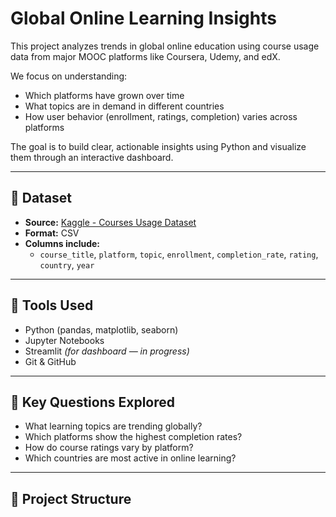 # Global Online Learning Insights

This project analyzes trends in global online education using course usage data from major MOOC platforms like Coursera, Udemy, and edX.

We focus on understanding:
- Which platforms have grown over time
- What topics are in demand in different countries
- How user behavior (enrollment, ratings, completion) varies across platforms

The goal is to build clear, actionable insights using Python and visualize them through an interactive dashboard.

---

## 📁 Dataset

- **Source:** [Kaggle - Courses Usage Dataset](https://www.kaggle.com/datasets/willianoliveiragibin/courses-usage)
- **Format:** CSV
- **Columns include:**
  - `course_title`, `platform`, `topic`, `enrollment`, `completion_rate`, `rating`, `country`, `year`

---

## 🧰 Tools Used

- Python (pandas, matplotlib, seaborn)
- Jupyter Notebooks
- Streamlit *(for dashboard — in progress)*
- Git & GitHub

---

## 🔎 Key Questions Explored

- What learning topics are trending globally?
- Which platforms show the highest completion rates?
- How do course ratings vary by platform?
- Which countries are most active in online learning?

---

## 📂 Project Structure

